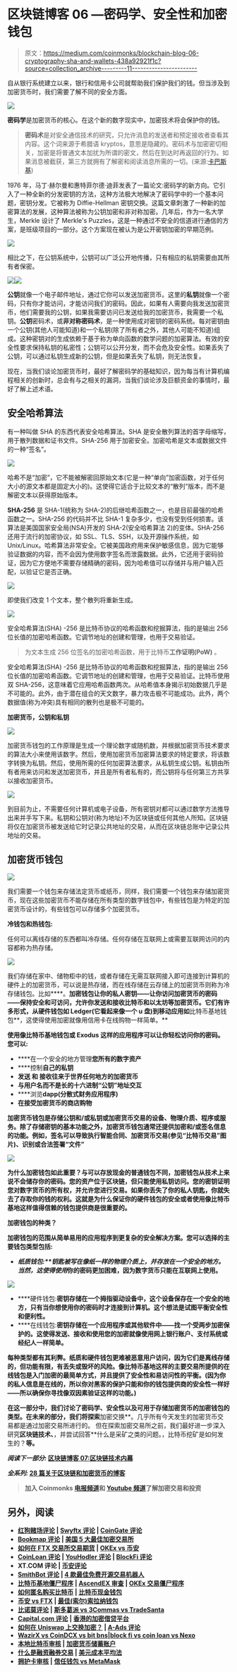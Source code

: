 # 区块链博客 06 —密码学、安全性和加密钱包

> 原文：<https://medium.com/coinmonks/blockchain-blog-06-cryptography-sha-and-wallets-438a92921f1c?source=collection_archive---------11----------------------->

自从银行系统建立以来，银行和信用卡公司就帮助我们保护我们的钱。但当涉及到加密货币时，我们需要了解不同的安全方面。

![](img/a408b37697ff303a1152db738cb23c8e.png)

**密码学**是加密货币的核心。在这个新的数字现实中，加密技术将会保护你的钱。

> **密码术**是对安全通信技术的研究，只允许消息的发送者和预定接收者查看其内容。这个词来源于希腊语 kryptos，意思是隐藏的。密码术与加密密切相关，加密是将普通文本加扰为所谓的密文，然后在到达时再返回的行为。如果消息被截获，第三方就拥有了解密和阅读消息所需的一切。(来源:[卡巴斯基](https://www.kaspersky.com/resource-center/definitions/what-is-cryptography#:~:text=Cryptography%20is%20the%20study%20of,word%20kryptos%2C%20which%20means%20hidden.&text=If%20the%20message%20is%20intercepted,decrypt%20and%20read%20the%20message.))

1976 年，马丁·赫尔曼和惠特菲尔德·迪菲发表了一篇论文:密码学的新方向。它引入了一种全新的分发密钥的方法，这种方法极大地解决了密码学中的一个基本问题，密钥分发。它被称为 Diffie-Hellman 密钥交换。这篇文章刺激了一种新的加密算法的发展，这种算法被称为公钥加密和非对称加密。几年后，作为一名大学生，Merkle 设计了 Merkle's Puzzles，这是一种通过不安全的信道进行通信的方案，是班级项目的一部分。这个方案现在被认为是公开密钥加密的早期范例。

![](img/0e6cf4b4320bf3e6e10f45a718af2e66.png)

相比之下，在公钥系统中，公钥可以广泛公开地传播，只有相应的私钥需要由其所有者保密。

![](img/ac62182269c8f7ff525495fa6fe5f843.png)![](img/44085e84e97eeb6abd3a88e6e8f0dd1c.png)

**公钥**就像一个电子邮件地址，通过它你可以发送加密货币。这里的**私钥**就像一个密码，只有你才能访问，才能访问我们的密码。因此，如果有人需要向我发送加密货币，他们需要我的公钥，如果我需要访问已发送给我的加密货币，我需要一个私钥。**公钥**密码术，或**非对称密码术**，是一种使用成对密钥的密码系统。每对密钥由一个公钥(其他人可能知道)和一个私钥(除了所有者之外，其他人可能不知道)组成。这种密钥对的生成依赖于基于称为单向函数的数学问题的加密算法。有效的安全性要求保持私钥的私密性；公钥可以公开分发，而不会危及安全性。如果丢失了公钥，可以通过私钥生成新的公钥，但是如果丢失了私钥，则无法恢复。

现在，当我们谈论加密货币时，最好了解密码学的基础知识，因为每当有计算机编程相关的创新时，总会有与之相关的漏洞，当我们谈论涉及巨额资金的事情时，最好了解上述术语。

## 安全哈希算法

有一种叫做 SHA 的东西代表安全哈希算法。SHA 是安全散列算法的首字母缩写，用于散列数据和证书文件。SHA-256 用于加密安全。加密哈希是文本或数据文件的一种“签名”。

![](img/c0f6d3c28fe02bff75a8c535349b30d1.png)

哈希不是“加密”，它不能被解密回原始文本(它是一种“单向”加密函数，对于任何大小的源文本都是固定大小的)。这使得它适合于比较文本的“散列”版本，而不是解密文本以获得原始版本。

**SHA-256** 是 SHA-1(统称为 SHA-2)的后继哈希函数之一，也是目前最强的哈希函数之一。SHA-256 的代码并不比 SHA-1 复杂多少，也没有受到任何损害。该算法是美国国家安全局(NSA)开发的 SHA-2(安全哈希算法 2)的变体。SHA-256 还用于流行的加密协议，如 SSL、TLS、SSH，以及开源操作系统，如 Unix/Linux。哈希算法非常安全。它被美国政府用来保护敏感信息，因为它能够验证数据的内容，而不会因为使用数字签名而泄露数据。此外，它还用于密码验证，因为它方便地不需要存储精确的密码，因为哈希值可以存储并与用户输入匹配，以验证它是否正确。

![](img/ac7be749aa093f2aa9280564b6e533fe.png)

即使我们改变 1 个文本，整个散列将重新生成。

![](img/5165b49300a3a5dca9887a7f9879185c.png)

安全哈希算法(SHA) -256 是比特币协议的哈希函数和挖掘算法，指的是输出 256 位长值的加密哈希函数。它调节地址的创建和管理，也用于交易验证。

> 为文本生成 256 位签名的加密哈希函数，用于比特币**工作证明(PoW)** 。

安全哈希算法(SHA) -256 是比特币协议的哈希函数和挖掘算法，指的是输出 256 位长值的加密哈希函数。它调节地址的创建和管理，也用于交易验证。比特币使用双 SHA-256，这意味着它应用哈希函数两次。从哈希值本身揭示初始数据几乎是不可能的。此外，由于潜在组合的天文数字，暴力攻击极不可能成功。此外，两个数据值(称为冲突)具有相同的散列也是极不可能的。

**加密货币，公钥和私钥**

![](img/5e996d48e3cd283f654a5d235e2526b4.png)

加密货币钱包的工作原理是生成一个理论数字或随机数，并根据加密货币技术要求的算法大小来使用该数字。然后，使用加密货币加密算法要求的特定要求，将该数字转换为私钥。然后，使用所需的任何加密算法要求，从私钥生成公钥。私钥由所有者用来访问和发送加密货币，并且是所有者私有的，而公钥将与任何第三方共享以接收加密货币。

![](img/a4f4c599c364af440e07f40eb87192fb.png)

到目前为止，不需要任何计算机或电子设备，所有密钥对都可以通过数学方法推导出来并手写下来。私钥和公钥对(称为地址)不为区块链或任何其他人所知。区块链将仅在加密货币被发送给它时记录公共地址的交易，从而在区块链总账中记录公共地址的交易。

## 加密货币钱包

![](img/66c9513a7a09a472f5dc1e001544f91f.png)

我们需要一个钱包来存储法定货币或纸币，同样，我们需要一个钱包来存储加密货币，现在这些加密货币不能存储在所有类型的数字钱包中，有些钱包是为特定的加密货币设计的，有些钱包可以存储多个加密货币。

**冷钱包和热钱包:**

任何可以离线存储的东西都叫冷存储。任何存储在互联网上或需要互联网访问的内容都称为热存储。

![](img/d8c25a4dc3bda5dd82b56e459576ba75.png)

我们存储在家中、储物柜中的钱，或者存储在无需互联网接入即可连接到计算机的硬件上的加密货币，可以说是热存储，而在线存储在云存储上的加密货币则称为冷存储钱包。比如[](https://www.coinbase.com/)****。**加密钱包让你的私人密钥——让你访问加密货币的密码——保持安全和可访问，允许你发送和接收比特币和以太坊等加密货币。它们有许多形式，从硬件钱包如 Ledger(它看起来像一个 u 盘)到移动应用如**比特币基地钱包**，这使得使用加密就像用信用卡在线购物一样简单。**

**使用像比特币基地钱包或 Exodus 这样的应用程序可以让你轻松访问你的密码。您可以:**

*   ****在一个安全的地方管理**您所有的数字资产**
*   ****控制**自己的私钥**
*   ****发送** **和** **接收**往来于世界任何地方的加密货币**
*   **与用户名而不是长的十六进制“公钥”地址交互**
*   ****浏览**dapp(分散式财务应用程序)**
*   **在接受加密货币的商店购物**

**加密货币钱包是存储公钥和/或私钥或加密货币交易的设备、物理介质、程序或服务。除了存储密钥的基本功能之外，加密货币钱包通常还提供加密和/或签名信息的功能。例如，签名可以导致执行智能合同、加密货币交易(参见“比特币交易”图片)、识别或合法签署“文件”**

**![](img/816f5580c6f4d2251b75faba946f44c6.png)**

**为什么加密钱包如此重要？与可以存放现金的普通钱包不同，加密钱包从技术上来说不会储存你的密码。您的资产位于区块链，但只能使用私钥访问。您的密钥证明您对数字货币的所有权，并允许您进行交易。如果你丢失了你的私人钥匙，你就失去了存取你的钱的权利。这就是为什么保证你的硬件钱包的安全或者使用像比特币基地这样值得信赖的钱包提供商是很重要的。**

****加密钱包的种类？****

**加密钱包的范围从简单易用的应用程序到更复杂的安全解决方案。您可以选择的主要钱包类型包括:**

*   ****纸质钱包:**钥匙被写在像纸一样的物理介质上，并存放在一个安全的地方。当然，这使得*使用*你的密码更加困难，因为数字货币只能在互联网上使用。**

**![](img/7eabe383bec8e5ac41e65b75cdf0ee66.png)**

*   ****硬件钱包:**密钥存储在一个拇指驱动设备中，这个设备保存在一个安全的地方，只有当你想使用你的密码时才连接到计算机。这个想法是试图平衡安全性和便利性。**
*   ****在线钱包:**密钥存储在一个应用程序或其他软件中——找一个受两步加密保护的。这使得发送、接收和使用您的加密就像使用网上银行账户、支付系统或经纪人一样简单。**

**每种类型都有其利弊。纸质和硬件钱包更难被恶意用户访问，因为它们是离线存储的，但功能有限，有丢失或毁坏的风险。像比特币基地这样的主要交易所提供的在线钱包是入门加密的最简单方式，并且提供了安全性和易访问性的平衡。(因为你的私人信息是在线的，所以你对黑客的保护只能和你的钱包提供商的安全性一样好——所以确保你寻找像双因素验证这样的功能。)**

**在这一部分中，我们讨论了密码学、安全性以及可用于存储加密货币的加密钱包的类型。在未来的部分，我们将探索**加密交换**。几乎所有今天发生的加密货币交易都是通过加密交易所进行的。
但在探索加密交易所之前，我们最好进一步深入研究**区块链技术、**，并尝试回答**什么是采矿之类的问题。，比特币挖矿是如何发生的？**等。**

*****阅读下一部分:*** [区块链博客 07:区块链技术内幕](https://aaklii.medium.com/blockchain-blog-07-inside-blockchain-technology-part-1-42d91136cc91)**

*****全系列:*** [28 篇关于区块链和加密货币的博客](https://aaklii.medium.com/28days-of-february-blockchain-and-cryptocurrency-research-blogs-4b73c51ce3db)**

> **加入 Coinmonks [电报频道](https://t.me/coincodecap)和 [Youtube 频道](https://www.youtube.com/c/coinmonks/videos)了解加密交易和投资**

## **另外，阅读**

*   **[红狗赌场评论](https://coincodecap.com/red-dog-casino-review) | [Swyftx 评论](https://coincodecap.com/swyftx-review) | [CoinGate 评论](https://coincodecap.com/coingate-review)**
*   **[Bookmap 评论](https://coincodecap.com/bookmap-review-2021-best-trading-software) | [美国 5 大最佳加密交易所](https://coincodecap.com/crypto-exchange-usa)**
*   **[如何在 FTX 交易所交易期货](https://coincodecap.com/ftx-futures-trading) | [OKEx vs 币安](https://coincodecap.com/okex-vs-binance)**
*   **[CoinLoan 评论](https://coincodecap.com/coinloan-review) | [YouHodler 评论](/coinmonks/youhodler-4-easy-ways-to-make-money-98969b9689f2) | [BlockFi 评论](https://coincodecap.com/blockfi-review)**
*   **XT.COM 评论 | [币安评论](https://coincodecap.com/xt-com-review)**
*   **[SmithBot 评论](https://coincodecap.com/smithbot-review) | [4 款最佳免费开源交易机器人](https://coincodecap.com/free-open-source-trading-bots)**
*   **[比特币基地僵尸程序](/coinmonks/coinbase-bots-ac6359e897f3) | [AscendEX 审查](/coinmonks/ascendex-review-53e829cf75fa) | [OKEx 交易僵尸程序](/coinmonks/okex-trading-bots-234920f61e60)**
*   **[如何匿名购买比特币](https://coincodecap.com/buy-bitcoin-anonymously) | [比特币现金钱包](https://coincodecap.com/bitcoin-cash-wallets)**
*   **[币安 vs FTX](https://coincodecap.com/binance-vs-ftx) | [最佳(索尔)索拉纳钱包](https://coincodecap.com/solana-wallets)**
*   **[比诺莫评论](https://coincodecap.com/binomo-review) | [斯多葛派 vs 3Commas vs TradeSanta](https://coincodecap.com/stoic-vs-3commas-vs-tradesanta)**
*   **[Capital.com 评论](https://coincodecap.com/capital-com-review) | [香港的加密借贷平台](https://coincodecap.com/crypto-lending-hong-kong)**
*   **[如何在 Uniswap 上交换加密？](https://coincodecap.com/swap-crypto-on-uniswap) | [A-Ads 评论](https://coincodecap.com/a-ads-review)**
*   **[WazirX vs CoinDCX vs bit bns](/coinmonks/wazirx-vs-coindcx-vs-bitbns-149f4f19a2f1)|[block fi vs coin loan vs Nexo](/coinmonks/blockfi-vs-coinloan-vs-nexo-cb624635230d)**
*   **[本地比特币审核](/coinmonks/localbitcoins-review-6cc001c6ed56) | [加密货币储蓄账户](https://coincodecap.com/cryptocurrency-savings-accounts)**
*   **[什么是融资融券交易](https://coincodecap.com/margin-trading) | [美元成本平均法](https://coincodecap.com/dca)**
*   **[拥护卡审核](https://coincodecap.com/uphold-card-review) | [信任钱包 vs MetaMask](https://coincodecap.com/trust-wallet-vs-metamask)**